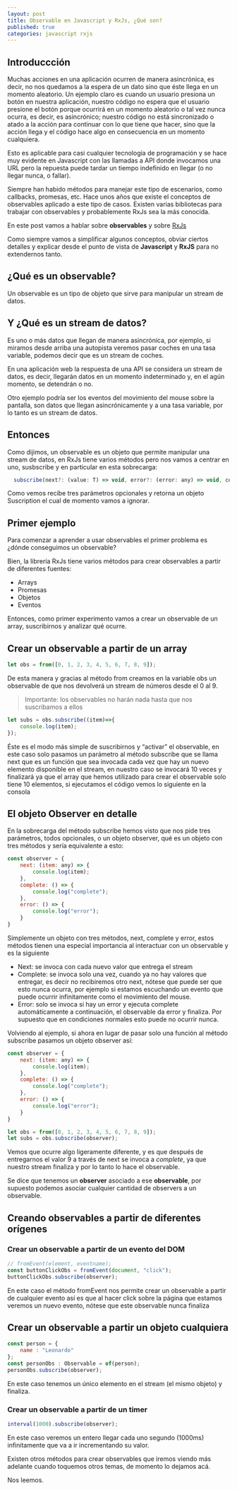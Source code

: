 ```yaml
---
layout: post
title: Observable en Javascript y RxJs, ¿Qué son?
published: true
categories: javascript rxjs
---
```


## Introduccción

Muchas acciones en una aplicación ocurren de manera asincrónica, es decir, no nos quedamos a la espera de un dato sino que éste llega en un momento aleatorio. Un ejemplo claro es cuando un usuario presiona un botón en nuestra aplicación, nuestro código no espera que el usuario presione el botón porque ocurrirá en un momento aleatorio o tal vez nunca ocurra, es decir, es asincrónico; nuestro código no está sincronizado o atado a la acción para continuar con lo que tiene que hacer, sino que la acción llega y el código hace algo en consecuencia en un momento cualquiera.

Esto es aplicable para casi cualquier tecnología de programación y se hace muy evidente en Javascript con las llamadas a API donde invocamos una URL pero la repuesta puede tardar un tiempo indefinido en llegar (o no llegar nunca, o fallar).

Siempre han habido métodos para manejar este tipo de escenarios, como callbacks, promesas, etc. Hace unos años que existe el conceptos de observables aplicado a este tipo de casos. Existen varias bibliotecas para trabajar con observables y probablemente RxJs sea la más conocida.

En este post vamos a hablar sobre **observables** y sobre [RxJs](https://rxjs.dev/)

Como siempre vamos a simplificar algunos conceptos, obviar ciertos detalles y explicar desde el punto de vista de **Javascript** y **RxJS** para no extendernos tanto.

## ¿Qué es un observable?
Un observable es un tipo de objeto que sirve para manipular un stream de datos.

## Y ¿Qué es un stream de datos?
Es uno o más datos que llegan de manera asincrónica, por ejemplo, si miramos desde arriba una autopista veremos pasar coches en una tasa variable, podemos decir que es un stream de coches.

En una aplicación web la respuesta de una API se considera un stream de datos, es decir, llegarán datos en un momento indeterminado y, en el agún momento, se detendrán o no.

Otro ejemplo podría ser los eventos del movimiento del mouse sobre la pantalla, son datos que llegan asincrónicamente y a una tasa variable, por lo tanto es un stream de datos.

## Entonces

Como dijimos, un observable es un objeto que permite manipular una stream de datos, en RxJs tiene varios métodos pero nos vamos a centrar en uno, susbscribe y en particular en esta sobrecarga:

```Javascript
  subscribe(next?: (value: T) => void, error?: (error: any) => void, complete?: () => void): Subscription;
```

Como vemos recibe tres parámetros opcionales y retorna un objeto Suscription el cual de momento vamos a ignorar.

## Primer ejemplo

Para comenzar a aprender a usar observables el primer problema es ¿dónde conseguimos un observable?

Bien, la librería RxJs tiene varios métodos para crear observables a partir de diferentes fuentes:
 - Arrays
 - Promesas
 - Objetos
 - Eventos

Entonces, como primer experimento vamos a crear un observable de un array, suscribirnos y analizar qué ocurre.

## Crear un observable a partir de un array

``` Javascript
let obs = from([0, 1, 2, 3, 4, 5, 6, 7, 8, 9]);
```

De esta manera y gracias al método from creamos en la variable obs un observable de que nos devolverá un stream de números desde el 0 al 9.

> Importante: los observables no harán nada hasta que nos suscribamos a ellos

``` Javascript
let subs = obs.subscribe((item)=>{
    console.log(item);
});
```

Éste es el modo más simple de suscribirnos y “activar” el observable, en este caso solo pasamos un parámetro al método subscribe que se llama next que es un función que sea invocada cada vez que hay un nuevo elemento disponible en el stream, en nuestro caso se invocará 10 veces y finalizará ya que el array que hemos utilizado para crear el observable solo tiene 10 elementos, si ejecutamos el código vemos lo siguiente en la consola


## El objeto Observer en detalle

En la sobrecarga del método subscribe hemos visto que nos pide tres parámetros, todos opcionales, o un objeto observer, qué es un objeto con tres métodos y sería equivalente a esto:

``` Javascript
const observer = {
    next: (item: any) => {
        console.log(item);
    },
    complete: () => {
        console.log("complete");
    },
    error: () => {
        console.log("error");
    }
}
```

Simplemente un objeto con tres métodos, next, complete y error, estos métodos tienen una especial importancia al interactuar con un observable y es la siguiente
 - Next: se invoca con cada nuevo valor que entrega el stream
 - Complete: se invoca solo una vez, cuando ya no hay valores que entregar, es decir no recibiremos otro next, nótese que puede ser que esto nunca ocurra, por ejemplo si estamos escuchando un evento que puede ocurrir infinitamente como el movimiento del mouse.
 - Error: solo se invoca si hay un error y ejecuta complete automáticamente a continuación, el observable da error y finaliza. Por supuesto que en condiciones normales esto puede no ocurrir nunca.

Volviendo al ejemplo, si ahora en lugar de pasar solo una función al método subscribe pasamos un objeto observer así:

``` Javascript
const observer = {
    next: (item: any) => {
        console.log(item);
    },
    complete: () => {
        console.log("complete");
    },
    error: () => {
        console.log("error");
    }
}

let obs = from([0, 1, 2, 3, 4, 5, 6, 7, 8, 9]);
let subs = obs.subscribe(observer);
```

Vemos que ocurre algo ligeramente diferente, y es que después de entregarnos el valor 9 a través de next se invoca a _complete_, ya que nuestro stream finaliza y por lo tanto lo hace el observable.

Se dice que tenemos un **observer** asociado a ese **observable**, por supuesto podemos asociar cualquier cantidad de observers a un observable.

## Creando observables a partir de diferentes orígenes
### Crear un observable a partir de un evento del DOM
``` Javascript
// fromEvent(element, eventname);
const buttonClickObs = fromEvent(document, "click");
buttonClickObs.subscribe(observer);
```
En este caso el método fromEvent nos permite crear un observable a partir de cualquier evento así es que al hacer click sobre la página que estamos veremos un nuevo evento, nótese que este observable nunca finaliza

## Crear un observable a partir un objeto cualquiera

``` Javascript
const person = {
    name : "Leonardo"
};
const personObs : Observable = of(person);
personObs.subscribe(observer);
```
En este caso tenemos un único elemento en el stream (el mismo objeto) y finaliza.

### Crear un observable a partir de un timer

``` Javascript
interval(1000).subscribe(observer);
```
En este caso veremos un entero llegar cada uno segundo (1000ms) infinitamente que va a ir incrementando su valor.

Existen otros métodos para crear observables que iremos viendo más adelante cuando toquemos otros temas, de momento lo dejamos acá.

Nos leemos.


